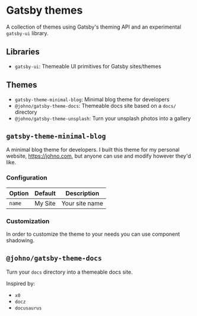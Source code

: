# Gatsby themes

A collection of themes using Gatsby's theming API and an experimental `gatsby-ui` library.

## Libraries

- `gatsby-ui`: Themeable UI primitives for Gatsby sites/themes

## Themes

- `gatsby-theme-minimal-blog`: Minimal blog theme for developers
- `@johno/gatsby-theme-docs`: Themeable docs site based on a `docs/` directory
- `@johno/gatsby-theme-unsplash`: Turn your unsplash photos into a gallery

## `gatsby-theme-minimal-blog`

A minimal blog theme for developers.
I built this theme for my personal website, <https://johno.com>, but anyone can use and modify however they'd like.

### Configuration

Option | Default | Description
--- | --- | ----
`name` | My Site | Your site name

### Customization

In order to customize the theme to your needs you can use component shadowing.

## `@johno/gatsby-theme-docs`

Turn your `docs` directory into a themeable docs site.

Inspired by:

- `x0`
- `docz`
- `docusaurus`
